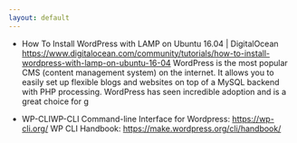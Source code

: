 ```yaml
---
layout: default
---
```


- How To Install WordPress with LAMP on Ubuntu 16.04 | DigitalOcean
  https://www.digitalocean.com/community/tutorials/how-to-install-wordpress-with-lamp-on-ubuntu-16-04
  WordPress is the most popular CMS (content management system) on the internet. It allows you to easily set up flexible blogs and websites on top of a MySQL backend with PHP processing. WordPress has seen incredible adoption and is a great choice for g

- WP-CLIWP-CLI
  Command-line Interface for Wordpress: https://wp-cli.org/
  WP CLI Handbook: https://make.wordpress.org/cli/handbook/
